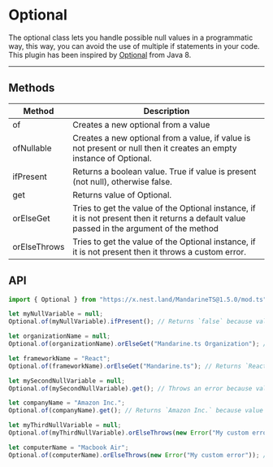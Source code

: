 # Optional

The optional class lets you handle possible null values in a programmatic way, this way, you can avoid the use of multiple if statements in your code. This plugin has been inspired by [Optional](https://docs.oracle.com/javase/8/docs/api/java/util/Optional.html) from Java 8.

------

## Methods

| Method | Description |
| ------ | ----------- |
| of | Creates a new optional from a value
| ofNullable | Creates a new optional from a value, if value is not present or null then it creates an empty instance of Optional.
| ifPresent | Returns a boolean value. True if value is present (not null), otherwise false.
| get | Returns value of Optional.
| orElseGet | Tries to get the value of the Optional instance, if it is not present then it returns a default value passed in the argument of the method
| orElseThrows | Tries to get the value of the Optional instance, if it is not present then it throws a custom error.

## API

```typescript
import { Optional } from "https://x.nest.land/MandarineTS@1.5.0/mod.ts";

let myNullVariable = null;
Optional.of(myNullVariable).ifPresent(); // Returns `false` because value is null.

let organizationName = null;
Optional.of(organizationName).orElseGet("Mandarine.ts Organization"); // Returns `Mandarine.ts Organization` because value is null.

let frameworkName = "React";
Optional.of(frameworkName).orElseGet("Mandarine.ts"); // Returns `React` bacause value **is not** null;

let mySecondNullVariable = null;
Optional.of(mySecondNullVariable).get(); // Throws an error because value is not present/is null.

let companyName = "Amazon Inc.";
Optional.of(companyName).get(); // Returns `Amazon Inc.` because value is present.

let myThirdNullVariable = null;
Optional.of(myThirdNullVariable).orElseThrows(new Error("My custom error")); // Throws `Error: My custom error` because value is null.

let computerName = "Macbook Air";
Optional.of(computerName).orElseThrows(new Error("My custom error")); // Returns `Macbook Air` because value is present/ **not null**.

```

